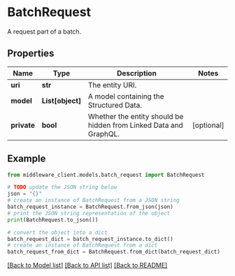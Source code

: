 # BatchRequest

A request part of a batch.

## Properties

Name | Type | Description | Notes
------------ | ------------- | ------------- | -------------
**uri** | **str** | The entity URI. | 
**model** | **List[object]** | A model containing the Structured Data. | 
**private** | **bool** | Whether the entity should be hidden from Linked Data and GraphQL. | [optional] 

## Example

```python
from middleware_client.models.batch_request import BatchRequest

# TODO update the JSON string below
json = "{}"
# create an instance of BatchRequest from a JSON string
batch_request_instance = BatchRequest.from_json(json)
# print the JSON string representation of the object
print(BatchRequest.to_json())

# convert the object into a dict
batch_request_dict = batch_request_instance.to_dict()
# create an instance of BatchRequest from a dict
batch_request_from_dict = BatchRequest.from_dict(batch_request_dict)
```
[[Back to Model list]](../README.md#documentation-for-models) [[Back to API list]](../README.md#documentation-for-api-endpoints) [[Back to README]](../README.md)


